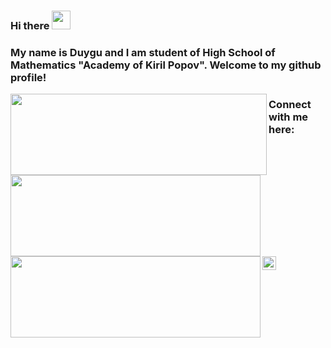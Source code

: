 ### Hi there <img src="https://user-images.githubusercontent.com/1303154/88677602-1635ba80-d120-11ea-84d8-d263ba5fc3c0.gif" width="30px">

### My name is Duygu and I am student of High School of Mathematics "Academy of Kiril Popov". Welcome to my github profile!

<img height="130" width="410" align="left"  src="https://github-readme-stats.vercel.app/api?username=duygu-rmdn&&show_icons=true&title_color=ffffff&icon_color=bb2acf&text_color=daf7dc&bg_color=151515"><img height="130" width="400" align="left"  src="https://github-readme-stats.vercel.app/api/top-langs/?username=duygu-rmdn&layout=compact&theme=tokyonight">
<img height="130" width="400" align="left"  src="https://github-readme-stats.vercel.app/api/top-langs/?username=duygu-rmdn&&show_icons=true&title_color=ffffff&icon_color=bb2acf&text_color=daf7dc&bg_color=151515">
### Connect with me here:
 

[<img align="left" alt="duygu_rmdn | Instagram" width="22px" src="https://assets.stickpng.com/images/580b57fcd9996e24bc43c521.png" />][instagram]

[instagram]: https://www.instagram.com/duygu_rmdn

